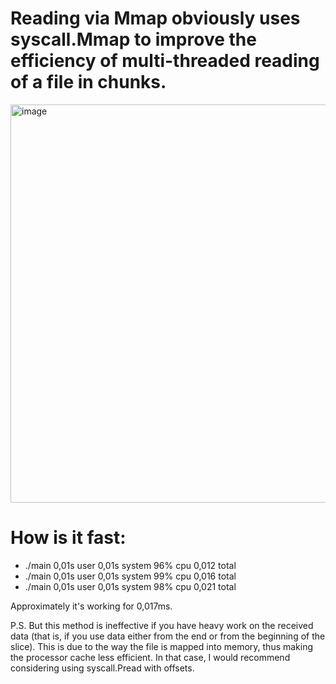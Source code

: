 # Reading via Mmap obviously uses syscall.Mmap to improve the efficiency of multi-threaded reading of a file in chunks.

<img width="637" alt="image" src="https://github.com/Borislavv/go-mmap/assets/50691459/3d03350c-643f-41ee-9cc7-394c7dfd627a">


# How is it fast:
  - ./main  0,01s user 0,01s system 96% cpu 0,012 total
  - ./main  0,01s user 0,01s system 99% cpu 0,016 total
  - ./main  0,01s user 0,01s system 98% cpu 0,021 total

Approximately it's working for 0,017ms.

P.S. But this method is ineffective if you have heavy work on the received data (that is, if you use data either from the end or from the beginning of the slice). This is due to the way the file is mapped into memory, thus making the processor cache less efficient.
In that case, I would recommend considering using syscall.Pread with offsets.
